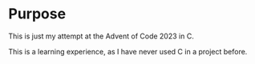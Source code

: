 # Purpose
This is just my attempt at the Advent of Code 2023 in C.

This is a learning experience, as I have never used C in a project before.

